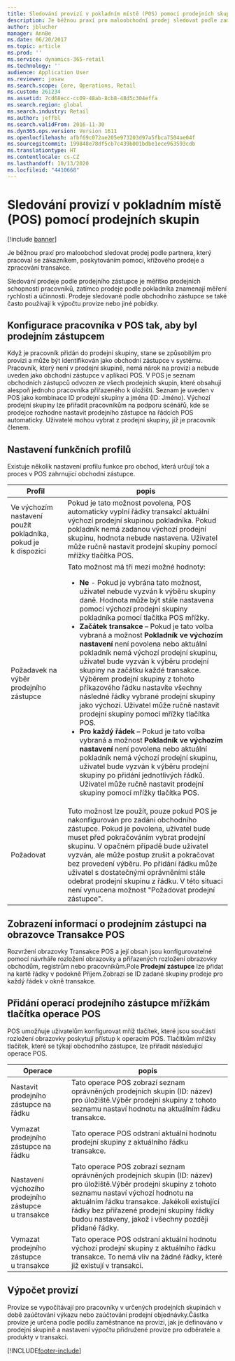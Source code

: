 ```yaml
---
title: Sledování provizí v pokladním místě (POS) pomocí prodejních skupin
description: Je běžnou praxí pro maloobchodní prodej sledovat podle zaměstnanců, kdo pracoval se zákazníkem – poskytoval pomoc, křížový prodej a zpracování transakce.
author: jblucher
manager: AnnBe
ms.date: 06/20/2017
ms.topic: article
ms.prod: ''
ms.service: dynamics-365-retail
ms.technology: ''
audience: Application User
ms.reviewer: josaw
ms.search.scope: Core, Operations, Retail
ms.custom: 261234
ms.assetid: 7cd68ecc-cc09-48ab-8cb8-48d5c304effa
ms.search.region: global
ms.search.industry: Retail
ms.author: jeffbl
ms.search.validFrom: 2016-11-30
ms.dyn365.ops.version: Version 1611
ms.openlocfilehash: afbf69c072ae205e973203d97a5fbca7504ae04f
ms.sourcegitcommit: 199848e78df5cb7c439b001bdbe1ece963593cdb
ms.translationtype: HT
ms.contentlocale: cs-CZ
ms.lasthandoff: 10/13/2020
ms.locfileid: "4410668"
---
```

# <a name="track-commissions-in-the-point-of-sale-pos-by-using-sales-groups"></a>Sledování provizí v pokladním místě (POS) pomocí prodejních skupin

[!include [banner](includes/banner.md)]

Je běžnou praxí pro maloobchod sledovat prodej podle partnera, který pracoval se zákazníkem, poskytováním pomoci, křížového prodeje a zpracování transakce.

Sledování prodeje podle prodejního zástupce je měřítko prodejních schopností pracovníků, zatímco prodeje podle pokladníka znamenají měření rychlosti a účinnosti. Prodeje sledované podle obchodního zástupce se také často používají k výpočtu provize nebo jiné pobídky.

## <a name="configuring-a-worker-to-be-a-sales-representative-in-pos"></a>Konfigurace pracovníka v POS tak, aby byl prodejním zástupcem

Když je pracovník přidán do prodejní skupiny, stane se způsobilým pro provizi a může být identifikován jako obchodní zástupce v systému. Pracovník, který není v prodejní skupině, nemá nárok na provizi a nebude uveden jako obchodní zástupce v aplikaci POS. V POS je seznam obchodních zástupců odvozen ze všech prodejních skupin, které obsahují alespoň jednoho pracovníka přiřazeného k úložišti. Seznam je uveden v POS jako kombinace ID prodejní skupiny a jména (ID: Jméno). Výchozí prodejní skupiny lze přiřadit pracovníkům na podporu scénářů, kde se prodejce rozhodne nastavit prodejního zástupce na řádcích POS automaticky. Uživatelé mohou vybrat z prodejní skupiny, jíž je pracovník členem.

## <a name="functionality-profile-settings"></a>Nastavení funkčních profilů

Existuje několik nastavení profilu funkce pro obchod, která určují tok a proces v POS zahrnující obchodní zástupce.

<table>
<thead>
<tr>
<th>Profil</th>
<th>popis</th>
</tr>
</thead>
<tbody>
<tr>
<td>Ve výchozím nastavení použít pokladníka, pokud je k dispozici</td>
<td>Pokud je tato možnost povolena, POS automaticky vyplní řádky transakcí aktuální výchozí prodejní skupinou pokladníka. Pokud pokladník nemá zadanou výchozí prodejní skupinu, hodnota nebude nastavena. Uživatel může ručně nastavit prodejní skupiny pomocí mřížky tlačítka POS.</td>
</tr>
<tr>
<td>Požadavek na výběr prodejního zástupce</td>
<td>Tato možnost má tři mezi možné hodnoty:
<ul>
<li><strong>Ne</strong> - Pokud je vybrána tato možnost, uživatel nebude vyzván k výběru skupiny daně. Hodnota může být stále nastavena pomocí výchozí prodejní skupiny pokladníka pomocí tlačítka POS mřížky.</li>
<li><strong>Začátek transakce</strong> – Pokud je tato volba vybraná a možnost <strong>Pokladník ve výchozím nastavení</strong> není povolena nebo aktuální pokladník nemá výchozí prodejní skupinu, uživatel bude vyzván k výběru prodejní skupiny na začátku každé transakce. Výběrem prodejní skupiny z tohoto příkazového řádku nastavíte všechny následné řádky vybrané prodejní skupiny jako výchozí. Uživatel může ručně nastavit prodejní skupiny pomocí mřížky tlačítka POS.</li>
<li><strong>Pro každý řádek</strong> – Pokud je tato volba vybraná a možnost <strong>Pokladník ve výchozím nastavení</strong> není povolena nebo aktuální pokladník nemá výchozí prodejní skupinu, uživatel bude vyzván k výběru prodejní skupiny po přidání jednotlivých řádků. Uživatel může ručně nastavit prodejní skupiny pomocí mřížky tlačítka POS.</li>
</ul>
</td>
</tr>
<tr>
<td>Požadovat</td>
<td>Tuto možnost lze použít, pouze pokud POS je nakonfigurován pro zadání obchodního zástupce. Pokud je povolena, uživatel bude muset před pokračováním vybrat prodejní skupinu. V opačném případě bude uživatel vyzván, ale může postup zrušit a pokračovat bez provedení výběru. Po přidání řádku může uživatel s dostatečnými oprávněními stále odebrat prodejní skupinu z řádku. V této situaci není vynucena možnost "Požadovat prodejní zástupce".</td>
</tr>
</tbody>
</table>

## <a name="displaying-the-sales-representative-information-on-the-pos-transactions-screen"></a>Zobrazení informací o prodejním zástupci na obrazovce Transakce POS

Rozvržení obrazovky Transakce POS a její obsah jsou konfigurovatelné pomocí návrháře rozložení obrazovky a přiřazených rozložení obrazovky obchodům, registrům nebo pracovníkům.Pole **Prodejní zástupce** lze přidat na kartě řádky v podokně Příjem.Zobrazí se ID zadané skupiny prodeje pro každý řádek v okně transakce.

## <a name="adding-sales-representative-operations-to-pos-button-grids"></a>Přidání operací prodejního zástupce mřížkám tlačítka operace POS

POS umožňuje uživatelům konfigurovat mříž tlačítek, které jsou součástí rozložení obrazovky poskytují přístup k operacím POS. Tlačítkům mřížky tlačítek, které se týkají obchodního zástupce, lze přiřadit následující operace POS.

| Operace                                 | popis |
|-------------------------------------------|-------------|
| Nastavit prodejního zástupce na řádku          | Tato operace POS zobrazí seznam oprávněných prodejních skupin (ID: název) pro úložiště.Výběr prodejní skupiny z tohoto seznamu nastaví hodnotu na aktuálním řádku transakce. |
| Vymazat prodejního zástupce na řádku        | Tato operace POS odstraní aktuální hodnotu prodejní skupiny z aktuálního řádku transakce. |
| Nastavení výchozího prodejního zástupce u transakce   | Tato operace POS zobrazí seznam oprávněných prodejních skupin (ID: název) pro úložiště.Výběr prodejní skupiny z tohoto seznamu nastaví výchozí hodnotu na aktuálním řádku transakce. Jakékoli existující řádky bez přiřazené prodejní skupiny řádky budou nastaveny, jakož i všechny později přidané řádky. |
| Vymazat prodejního zástupce u transakce | Tato operace POS odstraní aktuální hodnotu výchozí prodejní skupiny z aktuálního řádku transakce. To nemá vliv na žádné řádky, které již existují v transakci. |

## <a name="calculating-commissions"></a>Výpočet provizí

Provize se vypočítávají pro pracovníky v určených prodejních skupinách v době zaúčtování výkazu nebo zaúčtování prodejní objednávky.Částka provize je určena podle podílu zaměstnance na provizi, jak je definováno v prodejní skupině a nastavení výpočtu přidružené provize pro odběratele a produkty v transakci.


[!INCLUDE[footer-include](../includes/footer-banner.md)]